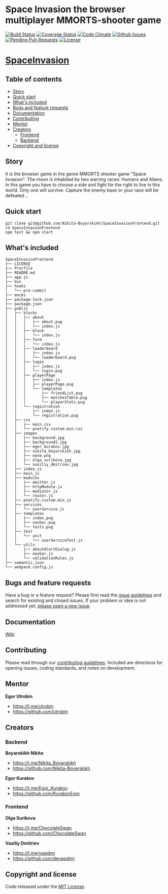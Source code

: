 # Space Invasion the browser multiplayer MMORTS-shooter game

[![Build Status](http://img.shields.io/travis/Nikita-Boyarskikh/SpaceInvasionFrontend.svg?style=flat-square)](https://travis-ci.org/Nikita-Boyarskikh/SpaceInvasionFrontend)
[![Coverage Status](https://coveralls.io/repos/github/Nikita-Boyarskikh/SpaceInvasionFrontend/badge.svg?branch=master)](https://coveralls.io/github/Nikita-Boyarskikh/SpaceInvasionFrontend?branch=master)
[![Code Climate](http://img.shields.io/codeclimate/github/Nikita-Boyarskikh/SpaceInvasionFrontend.svg?style=flat-square)](https://codeclimate.com/github/Nikita-Boyarskikh/SpaceInvasionFrontend)
[![Github Issues](http://githubbadges.herokuapp.com/Nikita-Boyarskikh/SpaceInvasionFrontend/issues.svg?style=flat-square)](https://github.com/Nikita-Boyarskikh/SpaceInvasionFrontend/issues)
[![Pending Pull-Requests](http://githubbadges.herokuapp.com/Nikita-Boyarskikh/SpaceInvasionFrontend/pulls.svg?style=flat-square)](https://github.com/Nikita-Boyarskikh/SpaceInvasionFrontend/pulls)
[![License](http://img.shields.io/:license-mit-blue.svg?style=flat-square)](http://badges.mit-license.org)

# [SpaceInvasion](http://space-invasion-frontend.herokuapp.com)

## Table of contents

- [Story](#story)
- [Quick start](#quick-start)
- [What's included](#whats-included)
- [Bugs and feature requests](#bugs-and-feature-requests)
- [Documentation](#documentation)
- [Contributing](#contributing)
- [Mentor](#mentor)
- [Creators](#creators)
    - [Frontend](#frontend)
    - [Backend](#backend)
- [Copyright and license](#copyright-and-license)


## Story

It is the browser game in the genre MMORTS shooter game "Space Invasion".
The moon is inhabited by two warring races: Humans and Aliens.
In this game you have to choose a side and fight for the right to live in this world.
Only one will survive. Capture the enemy base or your race will be defeated...


## Quick start

```
git clone git@github.com:Nikita-Boyarskikh/SpaceInvasionFrontend.git
cd SpaceInvasionFrontend
npm test && npm start
```

## What's included

```
SpaceInvasionFrontend
├── LICENSE
├── Procfile
├── README.md
├── app.js
├── bin
├── hooks
│   └── pre-commit
├── mocks
├── package-lock.json
├── package.json
├── public
│   ├── blocks
│   │   ├── about
│   │   │   ├── about.pug
│   │   │   └── index.js
│   │   ├── block
│   │   │   └── index.js
│   │   ├── form
│   │   │   └── index.js
│   │   ├── leaderboard
│   │   │   ├── index.js
│   │   │   └── leaderboard.pug
│   │   ├── login
│   │   │   ├── index.js
│   │   │   └── login.pug
│   │   ├── playerPage
│   │   │   ├── index.js
│   │   │   ├── playerPage.pug
│   │   │   └── templates
│   │   │       ├── friendList.pug
│   │   │       ├── matchesTable.pug
│   │   │       └── playerStats.pug
│   │   └── registration
│   │       ├── index.js
│   │       └── registration.pug
│   ├── css
│   │   ├── main.css
│   │   └── pnotify.custom.min.css
│   ├── images
│   │   ├── background.jpg
│   │   ├── background2.jpg
│   │   ├── egor_kurakov.jpg
│   │   ├── nikita_boyarskikh.jpg
│   │   ├── none.png
│   │   ├── olga_surikova.jpg
│   │   └── vasiliy_dmitriev.jpg
│   ├── index.js
│   ├── main.js
│   ├── modules
│   │   ├── emitter.js
│   │   ├── httpModule.js
│   │   ├── mediator.js
│   │   └── router.js
│   ├── pnotify.custom.min.js
│   ├── services
│   │   └── userService.js
│   ├── templates
│   │   ├── index.pug
│   │   ├── navbar.pug
│   │   └── tests.pug
│   ├── test
│   │   └── unit
│   │       └── userServiceTest.js
│   └── utils
│       ├── aboutAlertDialog.js
│       ├── navbar.js
│       └── validationRules.js
├── semantic.json
└── webpack.config.js
```

## Bugs and feature requests

Have a bug or a feature request? Please first read the [issue guidelines](https://github.com/Nikita-Boyarskikh/SpaceInvasionBackend/blob/master/CONTRIBUTING.md#using-the-issue-tracker) and search for existing and closed issues. If your problem or idea is not addressed yet, [please open a new issue](https://github.com/Nikita-Boyarskikh/SpaceInvasionFrontend/issues/new).


## Documentation

[Wiki](https://github.com/java-park-mail-ru/SpaceInvasion-09-2017/wiki)

## Contributing

Please read through our [contributing guidelines](https://github.com/twbs/bootstrap/blob/master/CONTRIBUTING.md). Included are directions for opening issues, coding standards, and notes on development.


## Mentor

**Egor Utrobin**

- <https://t.me/utrobin>
- <https://github.com/utrobin>


## Creators

### Backend

**Boyarskikh Nikita**

- <https://t.me/Nikita_Boyarskikh>
- <https://github.com/Nikita-Boyarskikh>

**Egor Kurakov**

- <https://t.me/Egor_Kurakov>
- <https://github.com/KurakovEgor>

### Frontend

**Olga Surikova**

- <https://t.me/ChocolateSwan>
- <https://github.com/ChocolateSwan>

**Vasiliy Dmitriev**

- <https://t.me/vasidmi>
- <https://github.com/devasidmi>


## Copyright and license

Code released under the [MIT License](LICENSE).
